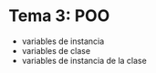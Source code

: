 # Tema 3: POO
 
  * variables de instancia
  * variables de clase
  * variables de instancia de la clase
